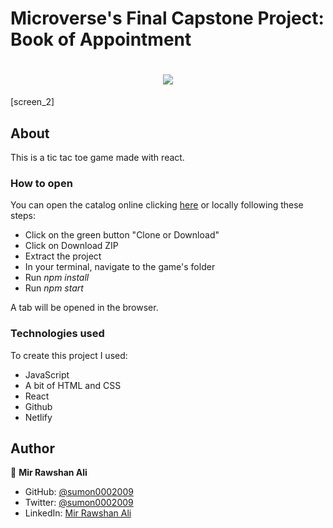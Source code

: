 # Microverse's Final Capstone Project: Book of Appointment

<h1 align="center"><img src="screen_1.png"></h1>
[screen_2] 









## About 

This is a tic tac toe game made with react. 







### How to open

You can open the catalog online clicking [here][live-version] or locally following these steps:

* Click on the green button "Clone or Download"
* Click on Download ZIP
* Extract the project
* In your terminal, navigate to the game's folder
* Run *npm install*
* Run *npm start*

A tab will be opened in the browser.


### Technologies used

To create this project I used:

* JavaScript
* A bit of HTML and CSS
* React
* Github
* Netlify

## Author

👤 **Mir Rawshan Ali**

- GitHub: [@sumon0002009](https://github.com/sumon0002001)
- Twitter: [@sumon0002009](https://twitter.com/Sumon0002009)
- LinkedIn: [Mir Rawshan Ali](https://www.linkedin.com/in/mir-rawshan-ali-27b6a5198/)






<!-- Links -->

[live-version]:https://zen-jennings-a8703d.netlify.app/

[github]: https://github.com/sumon0002001
[linkedin]: https://www.linkedin.com/in/mir-rawshan-ali/
[personal]: http://mirrawshanali.xyz/

